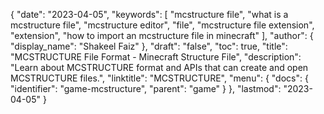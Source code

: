 {
  "date": "2023-04-05",
  "keywords": [
    "mcstructure file",
    "what is a mcstructure file",
    "mcstructure editor",
    "file",
    "mcstructure file extension",
    "extension",
    "how to import an mcstructure file in minecraft"
  ],
  "author": {
    "display_name": "Shakeel Faiz"
  },
  "draft": "false",
  "toc": true,
  "title": "MCSTRUCTURE File Format - Minecraft Structure File",
  "description": "Learn about MCSTRUCTURE format and APIs that can create and open MCSTRUCTURE files.",
  "linktitle": "MCSTRUCTURE",
  "menu": {
    "docs": {
      "identifier": "game-mcstructure",
      "parent": "game"
    }
  },
  "lastmod": "2023-04-05"
}

